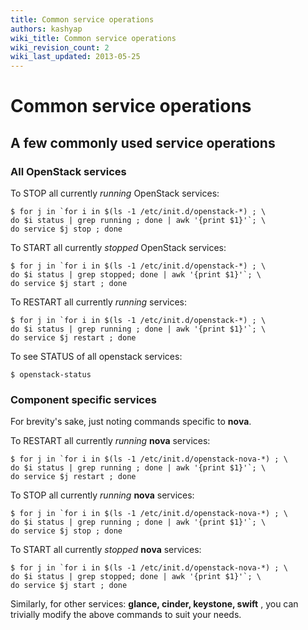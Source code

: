 ```yaml
---
title: Common service operations
authors: kashyap
wiki_title: Common service operations
wiki_revision_count: 2
wiki_last_updated: 2013-05-25
---
```


# Common service operations

## A few commonly used **service** operations

### All OpenStack services

To STOP all currently *running* OpenStack services:

    $ for j in `for i in $(ls -1 /etc/init.d/openstack-*) ; \
    do $i status | grep running ; done | awk '{print $1}'`; \
    do service $j stop ; done

To START all currently *stopped* OpenStack services:

    $ for j in `for i in $(ls -1 /etc/init.d/openstack-*) ; \
    do $i status | grep stopped; done | awk '{print $1}'`; \
    do service $j start ; done

To RESTART all currently *running* services:

    $ for j in `for i in $(ls -1 /etc/init.d/openstack-*) ; \
    do $i status | grep running ; done | awk '{print $1}'`; \
    do service $j restart ; done

To see STATUS of all openstack services:

    $ openstack-status

### Component specific services

For brevity's sake, just noting commands specific to **nova**.

To RESTART all currently *running* **nova** services:

    $ for j in `for i in $(ls -1 /etc/init.d/openstack-nova-*) ; \
    do $i status | grep running ; done | awk '{print $1}'`; \
    do service $j restart ; done

To STOP all currently *running* **nova** services:

    $ for j in `for i in $(ls -1 /etc/init.d/openstack-nova-*) ; \
    do $i status | grep running ; done | awk '{print $1}'`; \
    do service $j stop ; done

To START all currently *stopped* **nova** services:

    $ for j in `for i in $(ls -1 /etc/init.d/openstack-nova-*) ; \
    do $i status | grep stopped; done | awk '{print $1}'`; \
    do service $j start ; done

Similarly, for other services: **glance, cinder, keystone, swift** , you can trivially modify the above commands to suit your needs.
